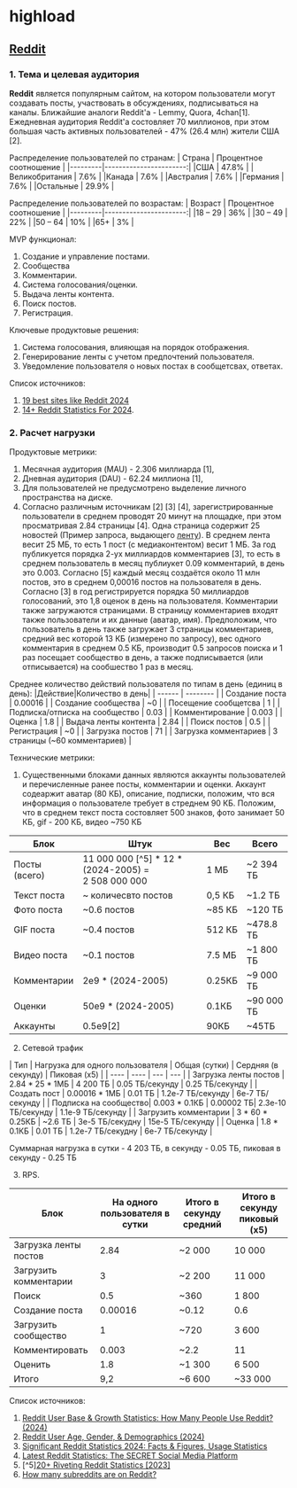 # highload

## [Reddit](https://www.reddit.com/)

### 1. Тема и целевая аудитория

**Reddit** является популярным сайтом, на котором пользователи могут создавать посты, участвовать в обсуждениях, подписываться на каналы. Ближайшие аналоги Reddit'а - Lemmy, Quora, 4chan[1].
Ежедневная аудитория Reddit'а состовляет 70 миллионов, при этом большая часть активных пользователей - 47% (26.4 млн) жители США [2].

Распределение пользователей по странам:
| Страна  | Процентное соотношение |
|---------|-----------------------:|
|США  |	47.8%                      |
|Великобритания  |	7.6%           |
|Канада  |	7.6%                   |
|Австралия    |	7.6%               |
|Германия    |	7.6%               |
|Остальные    |	29.9%              |

Распределение пользователей по возрастам:
| Возраст | Процентное соотношение |
|---------|-----------------------:|
|18 – 29  |	36%                    |
|30 – 49  |	22%                    |
|50 – 64  |	10%                    |
|65+      |	3%                     |

MVP функционал:
1. Создание и управление постами.
2. Сообщества
3. Комментарии.
4. Система голосования/оценки.
5. Выдача ленты контента.
6. Поиск постов.
7. Регистрация.

Ключевые продуктовые решения:
1. Система голосования, влияющая на порядок отображения.
2. Генерирование ленты с учетом предпочтений пользователя.
3. Уведомление пользователя о новых постах в сообщетсвах, ответах.

Список источников:
1. [19 best sites like Reddit 2024](https://rigorousthemes.com/blog/best-reddit-alternatives/)
2. [14+ Reddit Statistics For 2024](https://www.demandsage.com/reddit-statistics/).

### 2. Расчет нагрузки

Продуктовые метрики:
1. Месячная аудитория (MAU) - 2.306 миллиарда [1],
2. Дневная аудитория (DAU) - 62.24 миллиона [1],
3. Для пользователей не предусмотрено выделение личного пространства на диске.
4. Согласно различным источникам [2] [3] [4], зарегистрированные пользователи в среднем проводят 20 минут на площадке, при этом просматривая 2.84 страницы [4]. Одна страница содержит 25 новостей (Пример запроса, выдающего [ленту](https://www.reddit.com/svc/shreddit/feeds/popular-feed)). В среднем лента весит 25 МБ, то есть 1 пост (с медиаконтентом) весит 1 МБ. За год публикуется порядка 2-ух миллиардов комментариев [3], то есть в среднем пользователь в месяц публиукет 0.09 комментарий, в день это 0.003. Согласно [5] каждый месяц создаётся около 11 млн постов, это в среднем 0,00016 постов на пользователя в день. Согласно [3] в год регистрируется порядка 50 миллиардов голосований, это 1,8 оценок в день на пользователя. Комментарии также загружаются страницами. В страницу комментариев входят также пользователи и их данные (аватар, имя). Предположим, что пользователь в день также загружает 3 страницы комментариев, средний вес которой 13 КБ (измерено по запросу), вес одного комментария в среднем 0.5 КБ, производит 0.5 запросов поиска и 1 раз посещает сообщество в день, а также подписывается (или отписывается) на сообшество 1 раз в месяц. 

Среднее количество действий пользователя по типам в день (единиц в день):
|Действие|Количество в день|
| ------ | -------- |
| Создание поста | 0.00016 |
| Создание сообщества | ~0 |
| Посещение сообщетсва | 1 |
| Подписка/отписка на сообщество | 0.03 |
| Комментирование | 0.003 |
| Оценка | 1.8 |
| Выдача ленты контента | 2.84 |
| Поиск постов | 0.5 |
| Регистрация | ~0 |
| Загрузка постов | 71 |
| Загрузка комментариев | 3 страницы (~60 комментариев) |

Технические метрики:
1. Существенными блоками данных являются аккаунты пользователей и перечисленные ранее посты, комментарии и оценки. Аккаунт содеаржит аватар (80 КБ), описание, подписки, положим, что вся информация о пользователе требует в стреднем 90 КБ. Положим, что в среднем текст поста состовляет 500 знаков, фото занимает 50 КБ, gif - 200 КБ, видео ~750 КБ

| Блок | Штук | Вес | Всего |
| ---- | ---- | --- | ----- |
| Посты (всего) | 11 000 000 [^5] * 12 * (2024-2005) = 2 508 000 000| 1 МБ | ~2 394 ТБ |
| Текст поста | ~ количесвто постов | 0,5 КБ | ~1.2 ТБ |
| Фото поста | ~0.6 постов | ~85 КБ | ~120 ТБ |
| GIF поста | ~0.4 постов | 512 КБ | ~478.8 ТБ |
| Видео поста | ~0.1 постов | 7.5 МБ | ~1 800 ТБ |
| Комментарии | 2e9 * (2024-2005) | 0.25КБ | ~9 000 ТБ |
| Оценки | 50e9 * (2024-2005) | 0.1КБ | ~90 000 ТБ |
| Аккаунты | 0.5e9[2] | 90КБ | ~45ТБ |

2. Сетевой трафик

| Тип | Нагрузка для одного пользователя | Общая (сутки) | Сердняя (в секунду) | Пиковая (x5) |
| ---- | ---- | --- | --- |
| Загрузка ленты постов | 2.84 * 25 * 1МБ | 4 200 ТБ | 0.05 ТБ/секунду | 0.25 ТБ/секунду |
| Создать пост          | 0.00016 * 1МБ   | 0.01 ТБ  | 1.2e-7 ТБ/секунду | 6e-7 ТБ/секунду |
| Подписка на сообщество| 0.003 * 0.1КБ   | 0.00002 ТБ| 2.3e-10 ТБ/секунду | 1.1e-9 ТБ/секунду |
| Загрузить комментарии | 3 * 60 * 0.25КБ | ~2.6 ТБ  | 3e-5 ТБ/секудну | 15e-5 ТБ/секунду |
| Оценка                | 1.8 * 0.1КБ     | 0.01 ТБ  | 1.2e-7 ТБ/секудну | 6e-7 ТБ/секунду |

Суммарная нагрузка в сутки - 4 203 ТБ, в секунду - 0.05 ТБ, пиковая в секунду - 0.25 ТБ

3. RPS.

| Блок | На одного пользователя в сутки | Итого в секунду средний | Итого в секунду пиковый (x5) |
| ---- | ---- | --- | --- |
| Загрузка ленты постов | 2.84 | ~2 000 | 10 000 | 
| Загрузить комментарии | 3 | ~2 200 | 11 000 |
| Поиск | 0.5 | ~360 | 1 800 |
| Создание поста | 0.00016 | ~0.12 | 0.6 |
| Загрузить сообщество | 1 | ~720 | 3 600 |
| Комментировать | 0.003 | ~2.2 | 11 | 
|Оценить | 1.8 | ~1 300 | 6 500 |
|Итого| 9,2 | ~6 600| ~33 000 |

Список источников:
1. [Reddit User Base & Growth Statistics: How Many People Use Reddit? (2024)](https://www.bankmycell.com/blog/number-of-reddit-users/)
2. [Reddit User Age, Gender, & Demographics (2024)](https://explodingtopics.com/blog/reddit-users)
3. [Significant Reddit Statistics 2024: Facts & Figures, Usage Statistics](https://bytegain.com/reddit-statistics/)
4. [Latest Reddit Statistics: The SECRET Social Media Platform](https://www.ileeline.com/reddit-statistics/)
5. [^5][20+ Riveting Reddit Statistics [2023]](https://www.zippia.com/advice/reddit-statistics/)
6. [How many subreddits are on Reddit?](https://wegotthiscovered.com/social-media/how-many-subreddits-are-on-reddit/)
